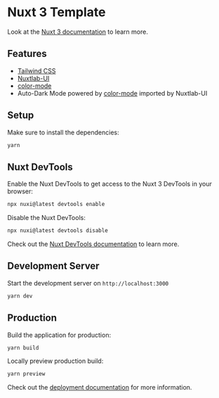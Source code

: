 # Nuxt 3 Template

Look at the [Nuxt 3 documentation](https://nuxt.com/docs/getting-started/introduction) to learn more.

## Features
- [Tailwind CSS](https://tailwindcss.com/)
- [Nuxtlab-UI](ui.nuxtlabs.com)
- [color-mode](color-mode.nuxtjs.org)
- Auto-Dark Mode powered by [color-mode](color-mode.nuxtjs.org) imported by Nuxtlab-UI

## Setup

Make sure to install the dependencies:
```bash
yarn
```

## Nuxt DevTools

Enable the Nuxt DevTools to get access to the Nuxt 3 DevTools in your browser:
```bash
npx nuxi@latest devtools enable
```
Disable the Nuxt DevTools:

```bash
npx nuxi@latest devtools disable
```
Check out the [Nuxt DevTools documentation](https://devtools.nuxtjs.org/guide) to learn more.

## Development Server

Start the development server on `http://localhost:3000`
```bash
yarn dev
```

## Production
Build the application for production:

```bash
yarn build
```

Locally preview production build:
```bash
yarn preview
```

Check out the [deployment documentation](https://nuxt.com/docs/getting-started/deployment) for more information.
